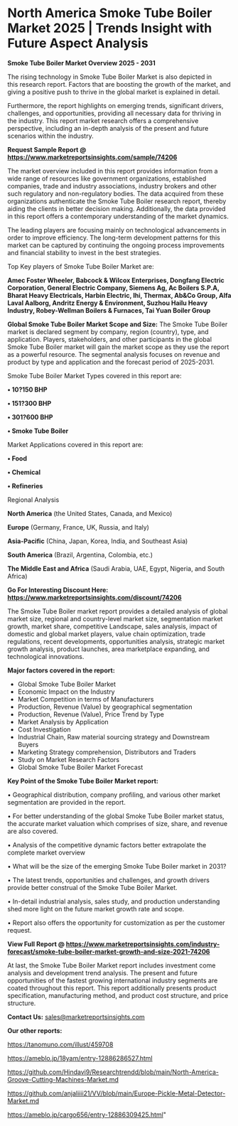 # North America Smoke Tube Boiler Market 2025 | Trends Insight with Future Aspect Analysis

<Strong> Smoke Tube Boiler Market Overview 2025 - 2031</strong>

The rising technology in Smoke Tube Boiler Market is also depicted in this research report. Factors that are boosting the growth of the market, and giving a positive push to thrive in the global market is explained in detail.

Furthermore, the report highlights on emerging trends, significant drivers, challenges, and opportunities, providing all necessary data for thriving in the industry. This report market research offers a comprehensive perspective, including an in-depth analysis of the present and future scenarios within the industry.

<strong>Request Sample Report @ <a href=https://www.marketreportsinsights.com/sample/74206>https://www.marketreportsinsights.com/sample/74206</a></strong>

The market overview included in this report provides information from a wide range of resources like government organizations, established companies, trade and industry associations, industry brokers and other such regulatory and non-regulatory bodies. The data acquired from these organizations authenticate the Smoke Tube Boiler research report, thereby aiding the clients in better decision making. Additionally, the data provided in this report offers a contemporary understanding of the market dynamics.

The leading players are focusing mainly on technological advancements in order to improve efficiency. The long-term development patterns for this market can be captured by continuing the ongoing process improvements and financial stability to invest in the best strategies.

Top Key players of Smoke Tube Boiler Market are:

<strong>Amec Foster Wheeler, Babcock & Wilcox Enterprises, Dongfang Electric Corporation, General Electric Company, Siemens Ag, Ac Boilers S.P.A, Bharat Heavy Electricals, Harbin Electric, Ihi, Thermax, Ab&Co Group, Alfa Laval Aalborg, Andritz Energy & Environment, Suzhou Hailu Heavy Industry, Robey-Wellman Boilers & Furnaces, Tai Yuan Boiler Group</strong>

<strong><b>Global Smoke Tube Boiler Market Scope and Size:</b></strong>
The Smoke Tube Boiler market is declared segment by company, region (country), type, and application. Players, stakeholders, and other participants in the global Smoke Tube Boiler market will gain the market scope as they use the report as a powerful resource. The segmental analysis focuses on revenue and product by type and application and the forecast period of 2025-2031.

Smoke Tube Boiler Market Types covered in this report are:

<strong>• 10?150 BHP

• 151?300 BHP

• 301?600 BHP

• Smoke Tube Boiler</strong>

Market Applications covered in this report are:

<strong>• Food

• Chemical

• Refineries</strong> 

Regional Analysis

<strong>North America</strong> (the United States, Canada, and Mexico)

<strong>Europe</strong> (Germany, France, UK, Russia, and Italy)

<strong>Asia-Pacific</strong> (China, Japan, Korea, India, and Southeast Asia)

<strong>South America</strong> (Brazil, Argentina, Colombia, etc.)

<strong>The Middle East and Africa</strong> (Saudi Arabia, UAE, Egypt, Nigeria, and South Africa)

<strong>Go For Interesting Discount Here: <a href=https://www.marketreportsinsights.com/discount/74206>https://www.marketreportsinsights.com/discount/74206</a></strong>

The Smoke Tube Boiler market report provides a detailed analysis of global market size, regional and country-level market size, segmentation market growth, market share, competitive Landscape, sales analysis, impact of domestic and global market players, value chain optimization, trade regulations, recent developments, opportunities analysis, strategic market growth analysis, product launches, area marketplace expanding, and technological innovations.

<strong><b>Major factors covered in the report:</b></strong>
<ul>
  <li>Global Smoke Tube Boiler Market </li>
  <li>Economic Impact on the Industry</li>
  <li>Market Competition in terms of Manufacturers</li>
  <li>Production, Revenue (Value) by geographical segmentation</li>
  <li>Production, Revenue (Value), Price Trend by Type</li>
  <li>Market Analysis by Application</li>
  <li>Cost Investigation</li>
  <li>Industrial Chain, Raw material sourcing strategy and Downstream Buyers</li>
  <li>Marketing Strategy comprehension, Distributors and Traders</li>
  <li>Study on Market Research Factors</li>
  <li>Global Smoke Tube Boiler Market Forecast</li>
</ul>

<strong><b>Key Point of the Smoke Tube Boiler Market report:</b></strong>

• Geographical distribution, company profiling, and various other market segmentation are provided in the report.

• For better understanding of the global Smoke Tube Boiler market status, the accurate market valuation which comprises of size, share, and revenue are also covered.

• Analysis of the competitive dynamic factors better extrapolate the complete market overview

• What will be the size of the emerging Smoke Tube Boiler market in 2031?

• The latest trends, opportunities and challenges, and growth drivers provide better construal of the Smoke Tube Boiler Market.

• In-detail industrial analysis, sales study, and production understanding shed more light on the future market growth rate and scope.

• Report also offers the opportunity for customization as per the customer request.

<strong><b>View Full Report @ <a href=https://www.marketreportsinsights.com/industry-forecast/smoke-tube-boiler-market-growth-and-size-2021-74206>https://www.marketreportsinsights.com/industry-forecast/smoke-tube-boiler-market-growth-and-size-2021-74206</a></b></strong>


At last, the Smoke Tube Boiler Market report includes investment come analysis and development trend analysis. The present and future opportunities of the fastest growing international industry segments are coated throughout this report. This report additionally presents product specification, manufacturing method, and product cost structure, and price structure.

<strong>Contact Us:</strong>
sales@marketreportsinsights.com

<strong>Our other reports:</strong>

<a href=https://tanomuno.com/illust/459708>https://tanomuno.com/illust/459708</a>

<a href=https://ameblo.jp/18yam/entry-12886286527.html>https://ameblo.jp/18yam/entry-12886286527.html</a>

<a href=https://github.com/Hindavi9/Researchtrendd/blob/main/North-America-Groove-Cutting-Machines-Market.md>https://github.com/Hindavi9/Researchtrendd/blob/main/North-America-Groove-Cutting-Machines-Market.md</a>

<a href=https://github.com/anjaliiii21/VV/blob/main/Europe-Pickle-Metal-Detector-Market.md>https://github.com/anjaliiii21/VV/blob/main/Europe-Pickle-Metal-Detector-Market.md</a>

<a href=https://ameblo.jp/cargo656/entry-12886309425.html>https://ameblo.jp/cargo656/entry-12886309425.html</a>"
